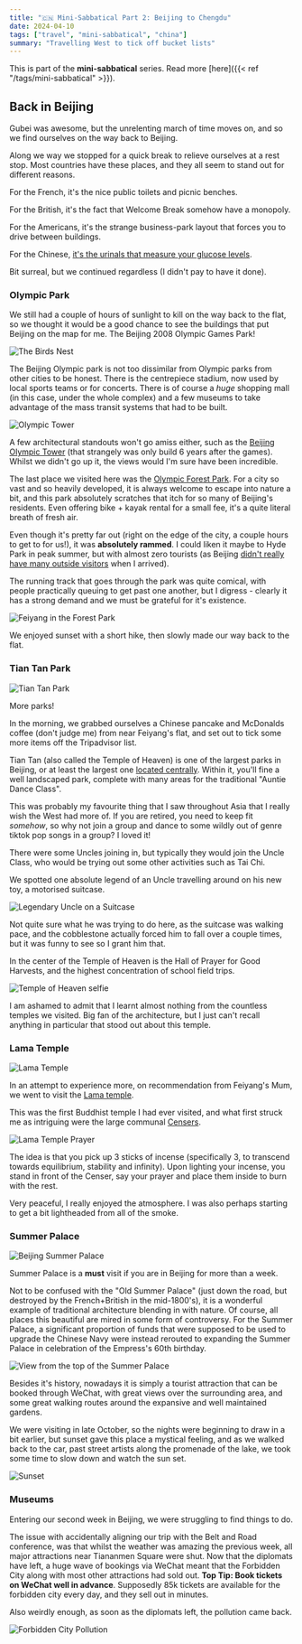 ```yaml
---
title: "🇨🇳 Mini-Sabbatical Part 2: Beijing to Chengdu"
date: 2024-04-10
tags: ["travel", "mini-sabbatical", "china"]
summary: "Travelling West to tick off bucket lists"
---
```


This is part of the **mini-sabbatical** series.
Read more [here]({{< ref "/tags/mini-sabbatical" >}}).

## Back in Beijing

Gubei was awesome, but the unrelenting march of time moves on, and so we find ourselves on the way back to Beijing.

Along we way we stopped for a quick break to relieve ourselves at a rest stop.
Most countries have these places, and they all seem to stand out for different reasons.

For the French, it's the nice public toilets and picnic benches.

For the British, it's the fact that Welcome Break somehow have a monopoly.

For the Americans, it's the strange business-park layout that forces you to drive between buildings.

For the Chinese, [it's the urinals that measure your glucose levels](https://www.odditycentral.com/news/shopping-mall-high-tech-urinals-provide-urine-tests-for-a-fee.html).

Bit surreal, but we continued regardless (I didn't pay to have it done).

### Olympic Park

We still had a couple of hours of sunlight to kill on the way back to the flat, so we thought it would be a good chance to see the buildings that put Beijing on the map for me.
The Beijing 2008 Olympic Games Park!

![The Birds Nest](./beijing_birds_nest.jpeg)

The Beijing Olympic park is not too dissimilar from Olympic parks from other cities to be honest.
There is the centrepiece stadium, now used by local sports teams or for concerts.
There is of course a _huge_ shopping mall (in this case, under the whole complex) and a few museums to take advantage of the mass transit systems that had to be built.

![Olympic Tower](./beijing_olympic_tower.jpeg)

A few architectural standouts won't go amiss either, such as the [Beijing Olympic Tower](https://en.wikipedia.org/wiki/Beijing_Olympic_Tower) (that strangely was only build 6 years after the games).
Whilst we didn't go up it, the views would I'm sure have been incredible.

The last place we visited here was the [Olympic Forest Park](https://en.wikipedia.org/wiki/Olympic_Forest_Park).
For a city so vast and so heavily developed, it is always welcome to escape into nature a bit, and this park absolutely scratches that itch for so many of Beijing's residents.
Even offering bike + kayak rental for a small fee, it's a quite literal breath of fresh air.

Even though it's pretty far out (right on the edge of the city, a couple hours to get to for us!), it was **absolutely rammed**.
I could liken it maybe to Hyde Park in peak summer, but with almost zero tourists (as Beijing [didn't really have many outside visitors](https://www.statista.com/statistics/1136687/china-number-of-arrivals-of-inbound-international-tourists-in-beijing/#:~:text=Arrivals%20of%20overseas%20tourists%20in%20Beijing%202013%2D2023&text=In%202023%2C%20around%201.17%20million,from%20inbound%20tourism%20that%20year.) when I arrived).

The running track that goes through the park was quite comical, with people practically queuing to get past one another, but I digress - clearly it has a strong demand and we must be grateful for it's existence.

![Feiyang in the Forest Park](./beijing_olympic_forest_feiyang.jpeg)

We enjoyed sunset with a short hike, then slowly made our way back to the flat.

### Tian Tan Park

![Tian Tan Park](./beijing_tian_tan_park.jpeg)

More parks!

In the morning, we grabbed ourselves a Chinese pancake and McDonalds coffee (don't judge me) from near Feiyang's flat, and set out to tick some more items off the Tripadvisor list.

Tian Tan (also called the Temple of Heaven) is one of the largest parks in Beijing, or at least the largest one [located centrally](https://www.openstreetmap.org/?mlat=39.8822&mlon=116.4066&zoom=15#map=14/39.8884/116.3924).
Within it, you'll fine a well landscaped park, complete with many areas for the traditional "Auntie Dance Class".

This was probably my favourite thing that I saw throughout Asia that I really wish the West had more of.
If you are retired, you need to keep fit _somehow_, so why not join a group and dance to some wildly out of genre tiktok pop songs in a group?
I loved it!

There were some Uncles joining in, but typically they would join the Uncle Class, who would be trying out some other activities such as Tai Chi.

We spotted one absolute legend of an Uncle travelling around on his new toy, a motorised suitcase.

![Legendary Uncle on a Suitcase](./beijing_tian_tan_scooter_man.jpeg "The legend in question")

Not quite sure what he was trying to do here, as the suitcase was walking pace, and the cobblestone actually forced him to fall over a couple times, but it was funny to see so I grant him that.

In the center of the Temple of Heaven is the Hall of Prayer for Good Harvests, and the highest concentration of school field trips.

![Temple of Heaven selfie](./beijing_tian_tan_selfie.jpeg)

I am ashamed to admit that I learnt almost nothing from the countless temples we visited.
Big fan of the architecture, but I just can't recall anything in particular that stood out about this temple.

### Lama Temple

![Lama Temple](./beijing_temple_6.jpeg "The Lama Temple. Why can't all buildings be this pretty?")

In an attempt to experience more, on recommendation from Feiyang's Mum, we went to visit the [Lama temple](https://en.wikipedia.org/wiki/Yonghe_Temple).

This was the first Buddhist temple I had ever visited, and what first struck me as intriguing were the large communal [Censers](https://en.wikipedia.org/wiki/Censer).

![Lama Temple Prayer](./beijing_temple.jpeg)

The idea is that you pick up 3 sticks of incense (specifically 3, to transcend towards equilibrium, stability and infinity).
Upon lighting your incense, you stand in front of the Censer, say your prayer and place them inside to burn with the rest.

Very peaceful, I really enjoyed the atmosphere.
I was also perhaps starting to get a bit lightheaded from all of the smoke.

### Summer Palace

![Beijing Summer Palace](./beijing_summer_palace.jpeg)

Summer Palace is a **must** visit if you are in Beijing for more than a week.

Not to be confused with the "Old Summer Palace" (just down the road, but destroyed by the French+British in the mid-1800's), it is a wonderful example of traditional architecture blending in with nature.
Of course, all places this beautiful are mired in some form of controversy.
For the Summer Palace, a significant proportion of funds that were supposed to be used to upgrade the Chinese Navy were instead rerouted to expanding the Summer Palace in celebration of the Empress's 60th birthday.

![View from the top of the Summer Palace](./beijing_summer_palace_view_2.jpeg "Stunning views from the top")

Besides it's history, nowadays it is simply a tourist attraction that can be booked through WeChat, with great views over the surrounding area, and some great walking routes around the expansive and well maintained gardens.

We were visiting in late October, so the nights were beginning to draw in a bit earlier, but sunset gave this place a mystical feeling, and as we walked back to the car, past street artists along the promenade of the lake, we took some time to slow down and watch the sun set.

![Sunset](./beijing_summer_palace_family.jpeg)

### Museums

Entering our second week in Beijing, we were struggling to find things to do.

The issue with accidentally aligning our trip with the Belt and Road conference, was that whilst the weather was amazing the previous week, all major attractions near Tiananmen Square were shut.
Now that the diplomats have left, a huge wave of bookings via WeChat meant that the Forbidden City along with most other attractions had sold out.
**Top Tip: Book tickets on WeChat well in advance**.
Supposedly 85k tickets are available for the forbidden city every day, and they sell out in minutes.

Also weirdly enough, as soon as the diplomats left, the pollution came back.

![Forbidden City Pollution](./beijing_forbidden_city_panorama.jpeg "Despite the health warning, we climbed up a hill to see this view")
